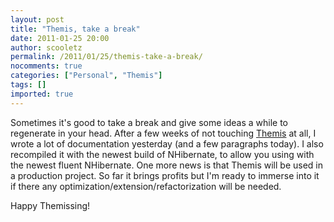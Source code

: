 ```yaml
---
layout: post
title: "Themis, take a break"
date: 2011-01-25 20:00
author: scooletz
permalink: /2011/01/25/themis-take-a-break/
nocomments: true
categories: ["Personal", "Themis"]
tags: []
imported: true
---
```


Sometimes it's good to take a break and give some ideas a while to regenerate in your head. After a few weeks of not touching [Themis](http://themis.codeplex.com/) at all, I wrote a lot of documentation yesterday (and a few paragraphs today). I also recompiled it with the newest build of NHibernate, to allow you using with the newest fluent NHibernate. One more news is that Themis will be used in a production project. So far it brings profits but I'm ready to immerse into it if there any optimization/extension/refactorization will be needed.

Happy Themissing!
